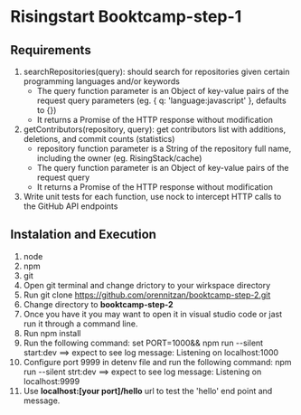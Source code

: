 # Risingstart Booktcamp-step-1

## Requirements

1. searchRepositories(query): should search for repositories given certain programming languages and/or keywords
   - The query function parameter is an Object of key-value pairs of the request query parameters (eg. { q: 'language:javascript' }, defaults to {})
   - It returns a Promise of the HTTP response without modification
2. getContributors(repository, query): get contributors list with additions, deletions, and commit counts (statistics)
   - repository function parameter is a String of the repository full name, including the 
   owner (eg. RisingStack/cache)
   - The query function parameter is an Object of key-value pairs of the request query 
   - It returns a Promise of the HTTP response without modification
3. Write unit tests for each function, use nock to intercept HTTP calls to the GitHub API endpoints

## Instalation and Execution

1. node
2. npm
3. git
4. Open git terminal and change drictory to your wirkspace directory
5. Run git clone <https://github.com/orennitzan/booktcamp-step-2.git>
6. Change directory to **booktcamp-step-2**
7. Once you have it you may want to open it in visual studio code or jast run it through a command line.
8. Run npm install
9. Run the following command: set PORT=1000&&  npm run --silent start:dev ==> expect to see log message: Listening on localhost:1000
10. Configure port 9999 in detenv file and run the following command: npm run --silent strt:dev ==> expect to see log message: Listening on localhost:9999
11. Use **localhost:[your port]/hello** url to test the 'hello' end point and message. 

